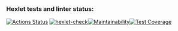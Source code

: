 ### Hexlet tests and linter status:
[![Actions Status](https://github.com/Ymirotvorenie/java-project-71/actions/workflows/hexlet-check.yml/badge.svg)](https://github.com/Ymirotvorenie/java-project-71/actions) [![hexlet-check](https://github.com/Ymirotvorenie/java-project-71/actions/workflows/hexlet-check.yml/badge.svg)](https://github.com/Ymirotvorenie/java-project-71/actions/workflows/hexlet-check.yml)[![Maintainability](https://api.codeclimate.com/v1/badges/2e80e0c0880af7243bac/maintainability)](https://codeclimate.com/github/Ymirotvorenie/java-project-71/maintainability)[![Test Coverage](https://api.codeclimate.com/v1/badges/2e80e0c0880af7243bac/test_coverage)](https://codeclimate.com/github/Ymirotvorenie/java-project-71/test_coverage)
